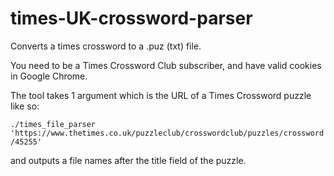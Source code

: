 # times-UK-crossword-parser
Converts a times crossword to a .puz (txt) file. 

You need to be a Times Crossword Club subscriber, and have valid cookies in Google Chrome. 

The tool takes 1 argument which is the URL of a Times Crossword puzzle like so:

`./times_file_parser 'https://www.thetimes.co.uk/puzzleclub/crosswordclub/puzzles/crossword/45255'`

and outputs a file names after the title field of the puzzle. 
